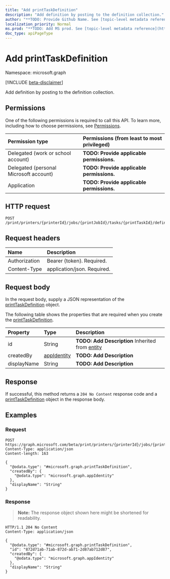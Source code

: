 ```yaml
---
title: "Add printTaskDefinition"
description: "Add definition by posting to the definition collection."
author: "**TODO: Provide Github Name. See [topic-level metadata reference](https://msgo.azurewebsites.net/add/document/guidelines/metadata.html#topic-level-metadata)**"
localization_priority: Normal
ms.prod: "**TODO: Add MS prod. See [topic-level metadata reference](https://msgo.azurewebsites.net/add/document/guidelines/metadata.html#topic-level-metadata)**"
doc_type: apiPageType
---
```


# Add printTaskDefinition
Namespace: microsoft.graph

[!INCLUDE [beta-disclaimer](../../includes/beta-disclaimer.md)]

Add definition by posting to the definition collection.

## Permissions
One of the following permissions is required to call this API. To learn more, including how to choose permissions, see [Permissions](/graph/permissions-reference).

|Permission type|Permissions (from least to most privileged)|
|:---|:---|
|Delegated (work or school account)|**TODO: Provide applicable permissions.**|
|Delegated (personal Microsoft account)|**TODO: Provide applicable permissions.**|
|Application|**TODO: Provide applicable permissions.**|

## HTTP request

<!-- {
  "blockType": "ignored"
}
-->
``` http
POST /print/printers/{printerId}/jobs/{printJobId}/tasks/{printTaskId}/definition/$ref
```

## Request headers
|Name|Description|
|:---|:---|
|Authorization|Bearer {token}. Required.|
|Content-Type|application/json. Required.|

## Request body
In the request body, supply a JSON representation of the [printTaskDefinition](../resources/printtaskdefinition.md) object.

The following table shows the properties that are required when you create the [printTaskDefinition](../resources/printtaskdefinition.md).

|Property|Type|Description|
|:---|:---|:---|
|id|String|**TODO: Add Description** Inherited from [entity](../resources/entity.md)|
|createdBy|[appIdentity](../resources/appidentity.md)|**TODO: Add Description**|
|displayName|String|**TODO: Add Description**|



## Response

If successful, this method returns a `204 No Content` response code and a [printTaskDefinition](../resources/printtaskdefinition.md) object in the response body.

## Examples

### Request
<!-- {
  "blockType": "request",
  "name": "create_printtaskdefinition_from_"
}
-->
``` http
POST https://graph.microsoft.com/beta/print/printers/{printerId}/jobs/{printJobId}/tasks/{printTaskId}/definition/$ref
Content-Type: application/json
Content-length: 163

{
  "@odata.type": "#microsoft.graph.printTaskDefinition",
  "createdBy": {
    "@odata.type": "microsoft.graph.appIdentity"
  },
  "displayName": "String"
}
```


### Response
>**Note:** The response object shown here might be shortened for readability.
<!-- {
  "blockType": "response",
  "truncated": true,
  "@odata.type": "microsoft.graph.printTaskDefinition"
}
-->
``` http
HTTP/1.1 204 No Content
Content-Type: application/json

{
  "@odata.type": "#microsoft.graph.printTaskDefinition",
  "id": "872d71ab-71ab-872d-ab71-2d87ab712d87",
  "createdBy": {
    "@odata.type": "microsoft.graph.appIdentity"
  },
  "displayName": "String"
}
```

